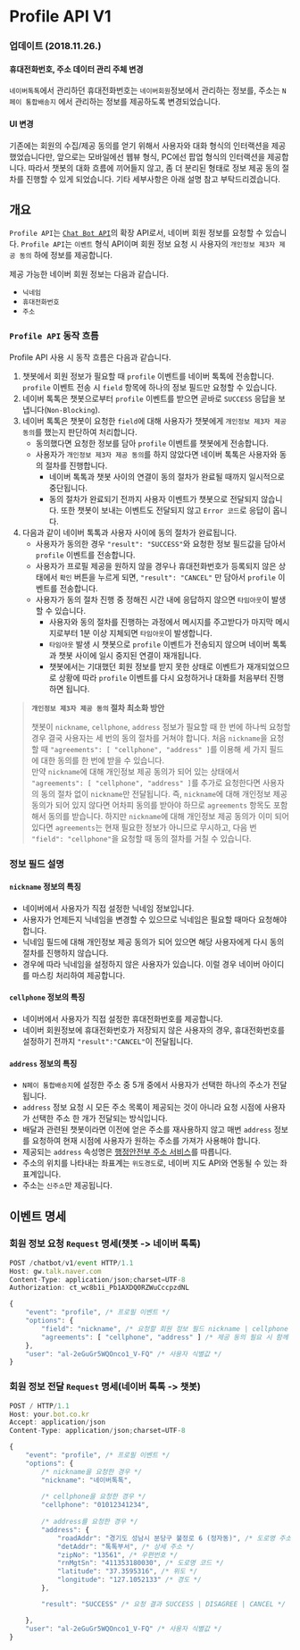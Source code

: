 # **Profile API** V1

### 업데이트 (2018.11.26.)

#### 휴대전화번호, 주소 데이터 관리 주체 변경

  `네이버톡톡`에서 관리하던 휴대전화번호는  `네이버회원`정보에서 관리하는 정보를, 주소는 `N페이 통합배송지` 에서 관리하는 정보를 제공하도록 변경되었습니다.

#### UI 변경

 기존에는 회원의 수집/제공 동의를 얻기 위해서 사용자와 대화 형식의 인터랙션을 제공했었습니다만, 앞으로는 모바일에선 웹뷰 형식, PC에선 팝업 형식의 인터랙션을 제공합니다. 따라서 챗봇의 대화 흐름에 끼어들지 않고, 좀 더 분리된 형태로 정보 제공 동의 절차를 진행할 수 있게 되었습니다. 기타 세부사항은 아래 설명 참고 부탁드리겠습니다.



## 개요

`Profile API`는 [`Chat Bot API`](/README.md)의 확장 API로서, 네이버 회원 정보를 요청할 수 있습니다. `Profile API`는 `이벤트` 형식 API이며 회원 정보 요청 시 사용자의 `개인정보 제3자 제공 동의` 하에 정보를 제공합니다.

제공 가능한 네이버 회원 정보는 다음과 같습니다.

  * `닉네임`
  * `휴대전화번호`
  * `주소`
    <br>

### `Profile API` 동작 흐름
Profile API 사용 시 동작 흐름은 다음과 같습니다.
1. 챗봇에서 회원 정보가 필요할 때 `profile` 이벤트를 네이버 톡톡에 전송합니다. `profile` 이벤트 전송 시 `field` 항목에 하나의 정보 필드만 요청할 수 있습니다.
2. 네이버 톡톡은 챗봇으로부터 `profile` 이벤트를 받으면 곧바로 `SUCCESS` 응답을 보냅니다(`Non-Blocking`).
3. 네이버 톡톡은 챗봇이 요청한 `field`에 대해 사용자가 챗봇에게 `개인정보 제3자 제공 동의`를 했는지 판단하여 처리합니다.
   * 동의했다면 요청한 정보를 담아 `profile` 이벤트를 챗봇에게 전송합니다.
   * 사용자가 `개인정보 제3자 제공 동의`를 하지 않았다면 네이버 톡톡은 사용자와 동의 절차를 진행합니다.
      * 네이버 톡톡과 챗봇 사이의 연결이 동의 절차가 완료될 때까지 일시적으로 중단됩니다.
      * 동의 절차가 완료되기 전까지 사용자 이벤트가 챗봇으로 전달되지 않습니다. 또한 챗봇이 보내는 이벤트도 전달되지 않고 `Error 코드`로 응답이 옵니다.
4. 다음과 같이 네이버 톡톡과 사용자 사이에 동의 절차가 완료됩니다.
    * 사용자가 동의한 경우 `"result": "SUCCESS"`와 요청한 정보 필드값을 담아서 `profile` 이벤트를 전송합니다.
    * 사용자가 프로필 제공을 원하지 않을 경우나 휴대전화번호가 등록되지 않은 상태에서 `확인` 버튼을 누르게 되면, `"result": "CANCEL"` 만 담아서 `profile` 이벤트를 전송합니다.
    * 사용자가 동의 절차 진행 중 정해진 시간 내에 응답하지 않으면 `타임아웃`이 발생할 수 있습니다.
        * 사용자와 동의 절차를 진행하는 과정에서 메시지를 주고받다가 마지막 메시지로부터 1분 이상 지체되면 `타임아웃`이 발생합니다.
        * `타임아웃` 발생 시 챗봇으로 `profile` 이벤트가 전송되지 않으며 네이버 톡톡과 챗봇 사이에 일시 중지된 연결이 재개됩니다.
        * 챗봇에서는 기대했던 회원 정보를 받지 못한 상태로 이벤트가 재개되었으므로 상황에 따라 `profile` 이벤트를 다시 요청하거나 대화를 처음부터 진행하면 됩니다.
          <br>

> **`개인정보 제3자 제공 동의` 절차 최소화 방안**
>
> 챗봇이 `nickname`, `cellphone`, `address` 정보가 필요할 때 한 번에 하나씩 요청할 경우 결국 사용자는 세 번의 동의 절차를 거쳐야 합니다. 처음 `nickname`을 요청할 때 `"agreements": [ "cellphone", "address" ]`를 이용해 세 가지 필드에 대한 동의를 한 번에 받을 수 있습니다.<br>
> 만약 `nickname`에 대해 개인정보 제공 동의가 되어 있는 상태에서 `"agreements": [ "cellphone", "address" ]`를 추가로 요청한다면 사용자의 동의 절차 없이 `nickname`만 전달됩니다. 즉, `nickname`에 대해 개인정보 제공 동의가 되어 있지 않다면 어차피 동의를 받아야 하므로 `agreements` 항목도 포함해서 동의를 받습니다. 하지만 `nickname`에 대해 개인정보 제공 동의가 이미 되어 있다면 `agreements`는 현재 필요한 정보가 아니므로 무시하고, 다음 번 `"field": "cellphone"`을 요청할 때 동의 절차를 거칠 수 있습니다.
> <br>


### 정보 필드 설명

#### `nickname` 정보의 특징
* 네이버에서 사용자가 직접 설정한 닉네임 정보입니다.
* 사용자가 언제든지 닉네임을 변경할 수 있으므로 닉네임은 필요할 때마다 요청해야 합니다.
* 닉네임 필드에 대해 개인정보 제공 동의가 되어 있으면 해당 사용자에게 다시 동의 절차를 진행하지 않습니다.
* 경우에 따라 닉네임을 설정하지 않은 사용자가 있습니다. 이럴 경우 네이버 아이디를 마스킹 처리하여 제공합니다.
  <br>

#### `cellphone` 정보의 특징

* 네이버에서 사용자가 직접 설정한 휴대전화번호를 제공합니다.
* 네이버 회원정보에 휴대전화번호가 저장되지 않은 사용자의 경우,  휴대전화번호를 설정하기 전까지 `"result":"CANCEL"`이 전달됩니다.
  <br>

#### `address` 정보의 특징
* `N페이 통합배송지`에 설정한 주소 중  5개 중에서 사용자가 선택한 하나의 주소가 전달됩니다.
* `address` 정보 요청 시 모든 주소 목록이 제공되는 것이 아니라 요청 시점에 사용자가 선택한 주소 한 개가 전달되는 방식입니다.
* 배달과 관련된 챗봇이라면 이전에 얻은 주소를 재사용하지 않고 매번 `address` 정보를 요청하여 현재 시점에 사용자가 원하는 주소를 가져가 사용해야 합니다.
* 제공되는 `address` 속성명은 [행정안전부 주소 서비스](https://www.juso.go.kr/CommonPageLink.do?link=/addrlink/devAddrLinkRequestSample)를 따릅니다.
* 주소의 위치를 나타내는 좌표계는 `위도경도`로, 네이버 지도 API와 연동될 수 있는 좌표계입니다.
* 주소는 `신주소`만 제공됩니다.
  <br>


## 이벤트 명세

### 회원 정보 요청 `Request` 명세(챗봇 -> 네이버 톡톡)
```javascript
POST /chatbot/v1/event HTTP/1.1
Host: gw.talk.naver.com
Content-Type: application/json;charset=UTF-8
Authorization: ct_wc8b1i_Pb1AXDQ0RZWuCccpzdNL

{
    "event": "profile", /* 프로필 이벤트 */
    "options": {
        "field": "nickname", /* 요청할 회원 정보 필드 nickname | cellphone | address */
        "agreements": [ "cellphone", "address" ] /* 제공 동의 필요 시 함께 동의받을 필드 */
    },
    "user": "al-2eGuGr5WQOnco1_V-FQ" /* 사용자 식별값 */
}
```

### 회원 정보 전달 `Request` 명세(네이버 톡톡 -> 챗봇)
```javascript
POST / HTTP/1.1
Host: your.bot.co.kr
Accept: application/json
Content-Type: application/json;charset=UTF-8

{
    "event": "profile", /* 프로필 이벤트 */
    "options": {
        /* nickname을 요청한 경우 */
        "nickname": "네이버톡톡",
        
        /* cellphone을 요청한 경우 */
        "cellphone": "01012341234",
        
        /* address를 요청한 경우 */
        "address": {
            "roadAddr": "경기도 성남시 분당구 불정로 6 (정자동)", /* 도로명 주소 */
            "detAddr": "톡톡부서", /* 상세 주소 */
            "zipNo": "13561", /* 우편번호 */
            "rnMgtSn": "411353180030", /* 도로명 코드 */
            "latitude": "37.3595316", /* 위도 */
            "longitude": "127.1052133" /* 경도 */
        },

        "result": "SUCCESS" /* 요청 결과 SUCCESS | DISAGREE | CANCEL */

    },
    "user": "al-2eGuGr5WQOnco1_V-FQ" /* 사용자 식별값 */
}
```
<br>
